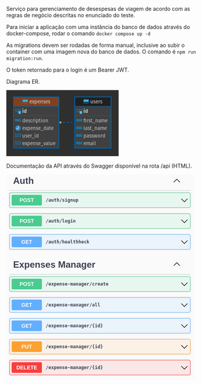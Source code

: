 Serviço para gerenciamento de desespesas de viagem de acordo com as regras de negócio descritas no enunciado do teste.

Para iniciar a aplicação com uma instância do banco de dados através do docker-compose, rodar o comando `docker compose up -d`

As migrations devem ser rodadas de forma manual, inclusive ao subir o container com uma imagem nova do banco de dados. O comando é `npm run migration:run`.

O token retornado para o login é um Bearer JWT.

Diagrama ER.

![db diagram](./assets/diagram.png)



Documentação da API através do Swagger disponível na rota /api (HTML).

![swagger document](./assets/swagger.png)

